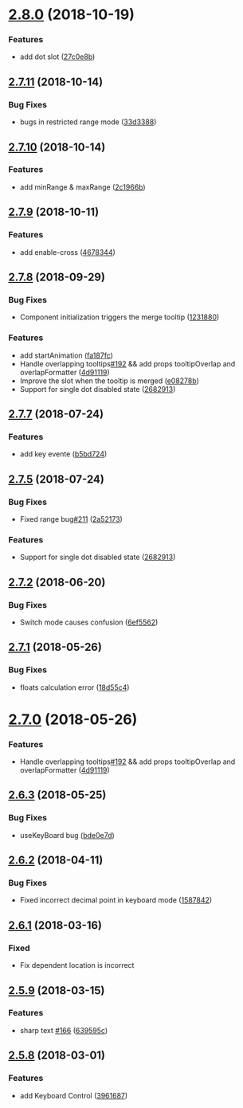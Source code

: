 <a name="2.8.0"></a>
# [2.8.0](https://github.com/NightCatSama/vue-slider-component/compare/v2.7.11...v2.8.0) (2018-10-19)


### Features

* add dot slot ([27c0e8b](https://github.com/NightCatSama/vue-slider-component/commit/27c0e8b))



<a name="2.7.11"></a>
## [2.7.11](https://github.com/NightCatSama/vue-slider-component/compare/v2.7.10...v2.7.11) (2018-10-14)


### Bug Fixes

* bugs in restricted range mode ([33d3388](https://github.com/NightCatSama/vue-slider-component/commit/33d3388))



<a name="2.7.10"></a>
## [2.7.10](https://github.com/NightCatSama/vue-slider-component/compare/v2.7.9...v2.7.10) (2018-10-14)


### Features

* add minRange & maxRange ([2c1966b](https://github.com/NightCatSama/vue-slider-component/commit/2c1966b))



<a name="2.7.9"></a>
## [2.7.9](https://github.com/NightCatSama/vue-slider-component/compare/v2.7.8...v2.7.9) (2018-10-11)


### Features

* add enable-cross ([4678344](https://github.com/NightCatSama/vue-slider-component/commit/4678344))



<a name="2.7.8"></a>
## [2.7.8](https://github.com/NightCatSama/vue-slider-component/compare/v2.5.9...v2.7.8) (2018-09-29)


### Bug Fixes

* Component initialization triggers the merge tooltip ([1231880](https://github.com/NightCatSama/vue-slider-component/commit/1231880))

### Features

* add startAnimation ([fa187fc](https://github.com/NightCatSama/vue-slider-component/commit/fa187fc))
* Handle overlapping tooltips[#192](https://github.com/NightCatSama/vue-slider-component/issues/192) && add props tooltipOverlap and overlapFormatter ([4d91119](https://github.com/NightCatSama/vue-slider-component/commit/4d91119))
* Improve the slot when the tooltip is merged ([e08278b](https://github.com/NightCatSama/vue-slider-component/commit/e08278b))
* Support for single dot disabled state ([2682913](https://github.com/NightCatSama/vue-slider-component/commit/2682913))



<a name="2.7.7"></a>
## [2.7.7](https://github.com/NightCatSama/vue-slider-component/compare/v2.5.9...v2.7.7) (2018-07-24)


### Features
* add key evente ([b5bd724](https://github.com/NightCatSama/vue-slider-component/commit/b5bd724))


<a name="2.7.5"></a>
## [2.7.5](https://github.com/NightCatSama/vue-slider-component/compare/v2.5.9...v2.7.5) (2018-07-24)


### Bug Fixes

* Fixed range bug[#211](https://github.com/NightCatSama/vue-slider-component/issues/211) ([2a52173](https://github.com/NightCatSama/vue-slider-component/commit/2a52173))

### Features
* Support for single dot disabled state ([2682913](https://github.com/NightCatSama/vue-slider-component/commit/2682913))



<a name="2.7.2"></a>
## [2.7.2](https://github.com/NightCatSama/vue-slider-component/compare/v2.5.9...v2.7.2) (2018-06-20)


### Bug Fixes

* Switch mode causes confusion ([6ef5562](https://github.com/NightCatSama/vue-slider-component/commit/6ef5562))

<a name="2.7.1"></a>
## [2.7.1](https://github.com/NightCatSama/vue-slider-component/compare/v2.5.9...v2.7.1) (2018-05-26)


### Bug Fixes

* floats calculation error ([18d55c4](https://github.com/NightCatSama/vue-slider-component/commit/18d55c4))


<a name="2.7.0"></a>
# [2.7.0](https://github.com/NightCatSama/vue-slider-component/compare/v2.5.9...v2.7.0) (2018-05-26)

### Features

* Handle overlapping tooltips[#192](https://github.com/NightCatSama/vue-slider-component/issues/192) && add props tooltipOverlap and overlapFormatter ([4d91119](https://github.com/NightCatSama/vue-slider-component/commit/4d91119))



<a name="2.6.3"></a>

## [2.6.3](https://github.com/NightCatSama/vue-slider-component/compare/v2.3.5...v2.6.3) (2018-05-25)


### Bug Fixes

* useKeyBoard bug ([bde0e7d](https://github.com/NightCatSama/vue-slider-component/commit/bde0e7d))


<a name="2.6.2"></a>
## [2.6.2](https://github.com/NightCatSama/vue-slider-component/compare/v2.3.5...v2.6.2) (2018-04-11)


### Bug Fixes

* Fixed incorrect decimal point in keyboard mode ([1587842](https://github.com/NightCatSama/vue-slider-component/commit/1587842))


<a name="2.6.1"></a>
## [2.6.1](https://github.com/NightCatSama/vue-slider-component/compare/v2.3.5...v2.6.1) (2018-03-16)


### Fixed

* Fix dependent location is incorrect


<a name="2.5.9"></a>
## [2.5.9](https://github.com/NightCatSama/vue-slider-component/compare/v2.3.5...v2.5.9) (2018-03-15)


### Features

* sharp text [#166](https://github.com/NightCatSama/vue-slider-component/issues/166) ([639595c](https://github.com/NightCatSama/vue-slider-component/commit/639595c))



<a name="2.5.8"></a>
## [2.5.8](https://github.com/NightCatSama/vue-slider-component/compare/v2.3.5...v2.5.8) (2018-03-01)


### Features

* add Keyboard Control ([3961687](https://github.com/NightCatSama/vue-slider-component/commit/3961687))

